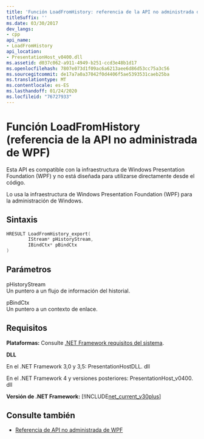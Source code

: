 ```yaml
---
title: 'Función LoadFromHistory: referencia de la API no administrada de WPF'
titleSuffix: ''
ms.date: 03/30/2017
dev_langs:
- cpp
api_name:
- LoadFromHistory
api_location:
- PresentationHost_v0400.dll
ms.assetid: d037c062-a911-4949-b251-ccd3e48b1d17
ms.openlocfilehash: 7807e073d1f09ac6a6213aee6d86d53cc75a3c56
ms.sourcegitcommit: de17a7a0a37042f0d4406f5ae5393531caeb25ba
ms.translationtype: MT
ms.contentlocale: es-ES
ms.lasthandoff: 01/24/2020
ms.locfileid: "76727933"
---
```

# <a name="loadfromhistory-function-wpf-unmanaged-api-reference"></a>Función LoadFromHistory (referencia de la API no administrada de WPF)
Esta API es compatible con la infraestructura de Windows Presentation Foundation (WPF) y no está diseñada para utilizarse directamente desde el código.  
  
 Lo usa la infraestructura de Windows Presentation Foundation (WPF) para la administración de Windows.  
  
## <a name="syntax"></a>Sintaxis  
  
```cpp  
HRESULT LoadFromHistory_export(  
        IStream* pHistoryStream,   
        IBindCtx* pBindCtx  
)  
```  
  
## <a name="parameters"></a>Parámetros  
 pHistoryStream  
 Un puntero a un flujo de información del historial.  
  
 pBindCtx  
 Un puntero a un contexto de enlace.  
  
## <a name="requirements"></a>Requisitos  
 **Plataformas:** Consulte [.NET Framework requisitos del sistema](../../get-started/system-requirements.md).  
  
 **DLL**  
  
 En el .NET Framework 3,0 y 3,5: PresentationHostDLL. dll  
  
 En el .NET Framework 4 y versiones posteriores: PresentationHost_v0400. dll  
  
 **Versión de .NET Framework:** [!INCLUDE[net_current_v30plus](../../../../includes/net-current-v30plus-md.md)]  
  
## <a name="see-also"></a>Consulte también

- [Referencia de API no administrada de WPF](wpf-unmanaged-api-reference.md)
